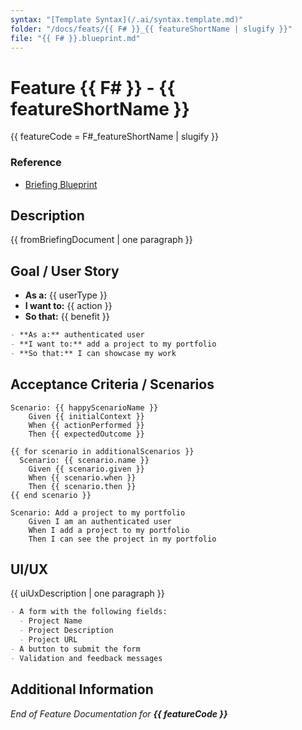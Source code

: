 ```yaml
---
syntax: "[Template Syntax](/.ai/syntax.template.md)"
folder: "/docs/feats/{{ F# }}_{{ featureShortName | slugify }}"
file: "{{ F# }}.blueprint.md"
---
```


# Feature {{ F# }} - **{{ featureShortName }}**

{{ featureCode = F#_featureShortName | slugify }}

### Reference

- [Briefing Blueprint](/docs/briefing.blueprint.md)

## Description

<!--
Copy from the briefing document
-->

{{ fromBriefingDocument | one paragraph }}

## Goal / User Story

<!--
Clearly states WHO needs the feature, WHAT they need to do, and WHY
-->

- **As a:** {{ userType }}
- **I want to:** {{ action }}
- **So that:** {{ benefit }}

<!-- Example outcome -->

```md
- **As a:** authenticated user
- **I want to:** add a project to my portfolio
- **So that:** I can showcase my work
```

## Acceptance Criteria / Scenarios

<!--
Write at least one scenario for the happy path.
Write up to other three if applicable
-->

```gherkin
Scenario: {{ happyScenarioName }}
    Given {{ initialContext }}
    When {{ actionPerformed }}
    Then {{ expectedOutcome }}

{{ for scenario in additionalScenarios }}
  Scenario: {{ scenario.name }}
    Given {{ scenario.given }}
    When {{ scenario.when }}
    Then {{ scenario.then }}
{{ end scenario }}
```

<!-- Example outcome: -->

```gherkin
Scenario: Add a project to my portfolio
    Given I am an authenticated user
    When I add a project to my portfolio
    Then I can see the project in my portfolio
```

## UI/UX

{{ uiUxDescription | one paragraph }}

<!-- Example outcome: -->

```markdown
- A form with the following fields:
  - Project Name
  - Project Description
  - Project URL
- A button to submit the form
- Validation and feedback messages
```

## Additional Information

<!--
Include dependencies, preconditions and extra notes
-->

_End of Feature Documentation for **{{ featureCode }}**_
